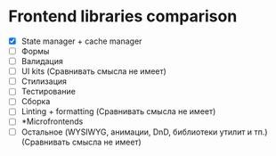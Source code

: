 # Frontend libraries comparison

- [x] State manager + cache manager
- [ ] Формы
- [ ] Валидация
- [ ] UI kits (Сравнивать смысла не имеет)
- [ ] Стилизация
- [ ] Тестирование
- [ ] Сборка
- [ ] Linting + formatting (Сравнивать смысла не имеет)
- [ ] \*Microfrontends
- [ ] Остальное (WYSIWYG, анимации, DnD, библиотеки утилит и тп.) (Сравнивать смысла не имеет)
